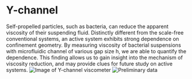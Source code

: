 # Y-channel
Self-propelled particles, such as bacteria, can reduce the apparent viscosity of their suspending fluid. Distinctly different from the scale-free conventional systems, an active system exhibits strong dependence on confinement geometry. By measuring viscosity of bacterial suspensions with microfluidic channel of various gap size h, we are able to quantify the dependence. This finding allows us to gain insight into the mechanism of viscosity reduction, and may provide clues for future study on active systems.
![Image of Y-channel viscometer](https://github.com/ZLoverty/Viscosity-of-confined-bacterial-suspensions/blob/master/thin_channel.png)
![Preliminary data](https://github.com/ZLoverty/Viscosity-of-confined-bacterial-suspensions/blob/master/12202017.png)
